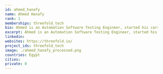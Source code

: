 ```yaml
---
id: ahmed_hanafy
name: Ahmed Hanafy
rank: 1
memberships: threefold_tech
bio: Ahmed is an Automation Software Testing Engineer, started his carreer at Codescalers, and now has about a year experience in Cloudcomputing software. Engineer fell in love with Threefold I believe that Threefold is changing the world by building the new neutral internet, it's a great experience to be part of this. 
excerpt: Ahmed is an Automation Software Testing Engineer, started his carreer at Codescalers.
linkedin: 
websites: https://threefold.io/
project_ids: threefold_tech
image: ./ahmed_hanafy_processed.png
countries: Egypt
cities:
private: 0
---
```

